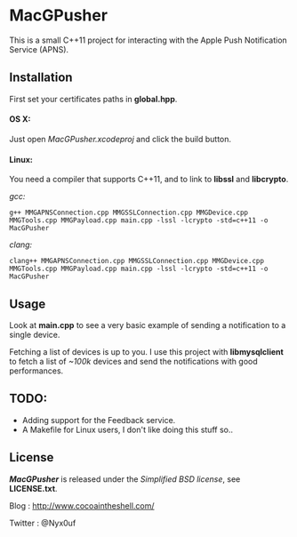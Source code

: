 # MacGPusher #

This is a small C++11 project for interacting with the Apple Push Notification Service (APNS).


## Installation ##

First set your certificates paths in **global.hpp**.

#### OS X: ####

Just open *MacGPusher.xcodeproj* and click the build button.


#### Linux: ####

You need a compiler that supports C++11, and to link to **libssl** and **libcrypto**.

*gcc:*

	g++ MMGAPNSConnection.cpp MMGSSLConnection.cpp MMGDevice.cpp MMGTools.cpp MMGPayload.cpp main.cpp -lssl -lcrypto -std=c++11 -o MacGPusher

*clang:*

	clang++ MMGAPNSConnection.cpp MMGSSLConnection.cpp MMGDevice.cpp MMGTools.cpp MMGPayload.cpp main.cpp -lssl -lcrypto -std=c++11 -o MacGPusher


## Usage ##

Look at **main.cpp** to see a very basic example of sending a notification to a single device.

Fetching a list of devices is up to you. I use this project with **libmysqlclient** to fetch a list of *~100k* devices and send the notifications with good performances.


## TODO: ##

- Adding support for the Feedback service.
- A Makefile for Linux users, I don't like doing this stuff so..


## License ##

***MacGPusher*** is released under the *Simplified BSD license*, see **LICENSE.txt**.

Blog : <http://www.cocoaintheshell.com/>

Twitter : @Nyx0uf
